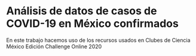 # Análisis de datos de casos de COVID-19 en México confirmados

En este trabajo hacemos uso de los recursos usados en Clubes de Ciencia México Edición Challenge Online 2020

